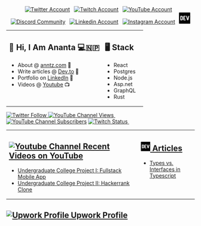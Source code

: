 <div align=center>
<a href="https://twitter.com/ananta_bastola"><img src="https://cdn.worldvectorlogo.com/logos/twitter-6.svg" title="Twitter" alt="Twitter Account" width="40"/></a> 
&ensp;<a href="https://www.twitch.tv/ananta___"><img src="https://cdn.worldvectorlogo.com/logos/twitch-logo-2019.svg" title="Twitch" alt="Twitch Account" width="60"/></a> 
&ensp;<a href="https://www.youtube.com/@xit"><img src="https://cdn.worldvectorlogo.com/logos/youtube-icon.svg" title="YouTube" alt="YouTube Account" width="40"/></a>
&ensp;<a href="https://discordapp.com/users/ananta#2828"><img src="https://cdn.worldvectorlogo.com/logos/discord-6.svg" title="Discord" alt="Discord Community" width="40"/></a> 
&ensp;<a href="https://www.linkedin.com/in/anantabastola/"><img src="https://cdn.worldvectorlogo.com/logos/linkedin-icon-2.svg" title="Linkedin" alt="Linkedin Account" width="30"/></a> 
&ensp;<a href="https://www.instagram.com/ananta.bt"><img src="https://cdn.worldvectorlogo.com/logos/instagram-5.svg" title="Instagram" alt="Instagram Account" width="30"/></a> 
&ensp;<a href="https://dev.to/ananta"><img src="https://github.com/ananta/ananta/blob/main/dev.to-logo.png" title="DEV" alt="DEVto Blog" width="30"/></a>
</div>


<table><tr><td valign="top" width="70%">

## 👋 Hi, I Am Ananta 💻🇳🇵

- About @ <a href="http://anntz.com"> anntz.com</a> 👾
- Write articles @ <a href="https://dev.to/ananta"> Dev.to</a> 📝
- Portfolio on <a href="https://www.linkedin.com/in/anantabastola/"> LinkedIn</a> 🤖
- Videos @ <a href="https://www.youtube.com/channel/UC5IdMmsF91upbdP6BKLedrQ"> Youtube</a> 📺
 
</td><td valign="top" width="30%">

## 🖥️  Stack

- React
- Postgres 
- Node.js
- Asp.net
- GraphQL
- Rust 
 
</tr></tr></table> 


<a href="https://twitter.com/FrancescoCiull4"><img alt="Twitter Follow" src="https://img.shields.io/twitter/follow/FrancescoCiull4?label=Twitter&style=for-the-badge&logo=twitter&color=1DA1F2"> </a><a href="https://www.youtube.com/channel/UCBRxDSTfr2aJVODDh4WG_7g"><img alt="YouTube Channel Views" src="https://img.shields.io/youtube/channel/views/UCBRxDSTfr2aJVODDh4WG_7g?style=for-the-badge&logo=youtube&label=YOUTUBE VIEWS">&nbsp;<img alt="YouTube Channel Subscribers" src="https://img.shields.io/youtube/channel/subscribers/UCBRxDSTfr2aJVODDh4WG_7g?style=for-the-badge&logo=youtube&label=YOUTUBE"></a>
<a href="https://www.twitch.tv/francesco_ciulla">
   <img alt="Twitch Status" src="https://img.shields.io/twitch/status/francesco_ciulla?style=for-the-badge&logo=twitch&color=8a43f2">&nbsp;



<table><tr><td valign="top" width="70%">

## <a href="https://www.youtube.com/@xit"><img src="https://cdn.worldvectorlogo.com/logos/youtube-icon.svg" title="YouTube ChannelDocker" alt="Youtube Channel" width="30"/> </a>Recent Videos on YouTube
 
<!-- YOUTUBE-VIDEOS-LIST:START -->
- [Undergraduate College Project I: Fullstack Mobile App](https://www.youtube.com/watch?v=yW7eBKQDRXU)
- [Undergraduate College Project II: Hackerrank Clone](https://www.youtube.com/watch?v=TC3zW5LGkRI)
<!-- YOUTUBE-VIDEOS-LIST:END --> 
 
</td><td valign="top" width="30%">

## <a href="https://dev.to/ananta"><img src="https://github.com/ananta/ananta/blob/main/dev.to-logo.png" title="DEV" alt="DEV" width="25"/></a> Articles
 <!-- DEVTO-BLOG-LIST:START -->
- [Types vs. Interfaces in Typescript](https://dev.to/ananta/types-vs-interfaces-in-typescript-1g3p)
<!-- DEVTO-BLOG-LIST:END -->

</td></tr></table>

  <table><tr>

## <a href="https://www.upwork.com/freelancers/~012dc6ff0297c51a40"><img src="https://cdn.worldvectorlogo.com/logos/upwork-1.svg" title="Freelance Profile" alt="Upwork Profile" width="30"/> </a>Upwork Profile
 
</tr></table>

